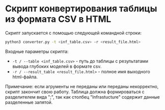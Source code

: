 # Скрипт конвертирования таблицы из формата CSV в HTML

Скрипт запускается с помощью следующей командной строки:

```bash
python3 converter.py -t <inf_table.csv> -r <result_file.html>
```

Входные параметры скрипта:

- `-t / --table <inf_table.csv>` - путь до таблицы с результатами 
  вывода глубоких моделей в формате csv.
- `-r / --result_table <result_file.html>` - полное имя выходного html-файла.


Примечание: если агрументы не переданы или переданы
некорректно, скрипт закончит свою работу.
Таблица должна формироваться с разделителем вида ";", так как
столбец "Infrastucture" содержит данные разделенные запятой.